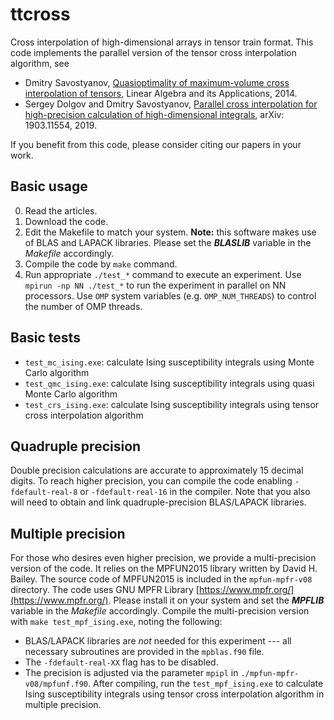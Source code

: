 ttcross
=======

Cross interpolation of high-dimensional arrays in tensor train format.
This code implements the parallel version of the tensor cross interpolation algorithm, see
  * Dmitry Savostyanov, [Quasioptimality of maximum-volume cross interpolation of tensors](http://dx.doi.org/10.1016/j.laa.2014.06.006), Linear Algebra and its Applications, 2014.
  * Sergey Dolgov and Dmitry Savostyanov, [Parallel cross interpolation for high-precision calculation of high-dimensional integrals](http://arxiv.org/abs/1903.11554), arXiv: 1903.11554, 2019.

If you benefit from this code, please consider citing our papers in your work.

Basic usage
-----------

  0. Read the articles.
  1. Download the code.
  2. Edit the Makefile to match your system.
  **Note:** this software makes use of BLAS and LAPACK libraries. Please set the ***BLASLIB*** variable in the *Makefile* accordingly.
  3. Compile the code by `make` command.
  4. Run appropriate `./test_*` command to execute an experiment.
     Use `mpirun -np NN ./test_*` to run the experiment in parallel on NN processors.
     Use `OMP` system variables (e.g. `OMP_NUM_THREADS`) to control the number of OMP threads.

Basic tests
-----------
   
   * `test_mc_ising.exe`:  calculate Ising susceptibility integrals using Monte Carlo algorithm
   * `test_qmc_ising.exe`: calculate Ising susceptibility integrals using quasi Monte Carlo algorithm
   * `test_crs_ising.exe`: calculate Ising susceptibility integrals using tensor cross interpolation algorithm

Quadruple precision
-------------------
   Double precision calculations are accurate to approximately 15 decimal digits. To reach higher precision, you can compile the  code enabling `-fdefault-real-8` or `-fdefault-real-16` in the compiler.
   Note that you also will need to obtain and link quadruple-precision BLAS/LAPACK libraries.

Multiple precision
------------------

   For those who desires even higher precision, we provide a multi-precision version of the code. It relies on the MPFUN2015 library written by David H. Bailey. 
   The source code of MPFUN2015 is included in the `mpfun-mpfr-v08` directory. The code uses GNU MPFR Library [https://www.mpfr.org/](https://www.mpfr.org/). Please install it on your system and set the ***MPFLIB*** variable in the *Makefile* accordingly.
   Compile the multi-precision version with `make test_mpf_ising.exe`, noting the following:
   * BLAS/LAPACK libraries are *not* needed for this experiment --- all necessary subroutines are provided in the `mpblas.f90` file.
   * The `-fdefault-real-XX` flag has to be disabled.
   * The precision is adjusted via the parameter `mpipl` in `./mpfun-mpfr-v08/mpfunf.f90`.
   After compiling, run the `test_mpf_ising.exe` to calculate Ising susceptibility integrals using tensor cross interpolation algorithm in multiple precision.

